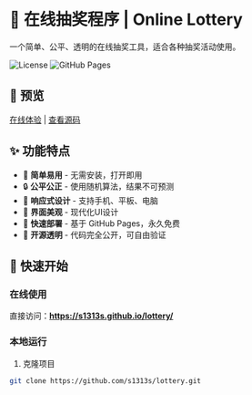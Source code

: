 # 🎲 在线抽奖程序 | Online Lottery

一个简单、公平、透明的在线抽奖工具，适合各种抽奖活动使用。

![License](https://img.shields.io/badge/license-MIT-blue.svg)
![GitHub Pages](https://img.shields.io/badge/deploy-GitHub%20Pages-success)

## 📸 预览

[在线体验](https://s1313s.github.io/lottery/) | [查看源码](https://github.com/s1313s/lottery/blob/main/index.html)

## ✨ 功能特点

- 🎯 **简单易用** - 无需安装，打开即用
- 🔒 **公平公正** - 使用随机算法，结果不可预测
- 📱 **响应式设计** - 支持手机、平板、电脑
- 🎨 **界面美观** - 现代化UI设计
- 🚀 **快速部署** - 基于 GitHub Pages，永久免费
- 💯 **开源透明** - 代码完全公开，可自由验证

## 🚀 快速开始

### 在线使用

直接访问：**https://s1313s.github.io/lottery/**

### 本地运行

1. 克隆项目
```bash
git clone https://github.com/s1313s/lottery.git
